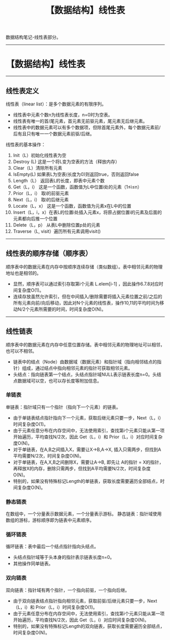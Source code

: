 ﻿---
title:  【数据结构】线性表
categories:
- DataStructure 
tags:
- ComputerScience 
- DataStructure
---

数据结构笔记-线性表部分。

---

# 【数据结构】线性表

---

## 线性表定义
线性表（linear list）：是多个数据元素的有限序列。
- 线性表中元素个数n为线性表长度，n=0时为空表。
- 线性表有唯一的首/尾元素，首元素无前驱元素，尾元素无后继元素。
- 线性表中的数据元素可以有多个数据项，但除首尾元素外，每个数据元素前/后有且只有唯一一个数据元素前驱/后继。


线性表的基本操作：
1. Init（L）初始化线性表为空
2. Destroy (L) 这是一个将L变为空表的方法（释放内存）
3. Clear（L）清除所有元素
4. IsEmpty(L)  如果表L为空表(长度为0)则返回true，否则返回false
5. Length（L） 返回表L的长度，即表中元素个数
6. Get（L，i） 这是一个函数，函数值为L中位置i处的元素（1≤i≤n）
7. Prior（L，i） 取i的前驱元素
8. Next（L，i） 取i的后继元素
9. Locate（L，x） 这是一个函数，函数值为元素x在L中的位置
10. Insert（L，i，x）在表L的位置i处插入元素x，将原占据位置i的元素及后面的元素都向后推一个位置
11. Delete（L，p） 从表L中删除位置p处的元素
12. Traverse（L, visit）遍历所有元素调用visit()
---

## 线性表的顺序存储（顺序表）
顺序表中的数据元素在内存中按顺序连续存储（类似数组）。表中相邻元素的物理地址也是相邻的。

- 显然，顺序表可以通过索引存取第i个元素 L.elem[i-1] ，因此操作6.7.8对应时间复杂度O(1)。
- 连续存放虽然允许索引，但在中间插入/删除需要将插入元素位置之前/之后的所有元素向前/向后移动，因此对N个元素的线性表，操作10,11的平均时间为移动N/2个元素所需要的时间，时间复杂度O(N)。

---

## 线性链表
顺序表中的数据元素在内存中任意位置存储。表中相邻元素的物理地址可以相邻，也可以不相邻。
- 链表中的结点（Node）由数据域（数据元素）和指针域（指向相邻结点的指针）组成，通过结点中指向相邻元素的指针可获取相邻元素。
- 头结点：指向链表第一个结点，头结点指针域NULL表示链表长度n=0。头结点数据域可以空，也可以存长度等附加信息。

###  单链表
单链表：指针域只有一个指针（指向下一个元素）的链表。
- 由于单链表结点指针指向下一个元素，获取后继元素只要一步，Next（L，i）时间复杂度O(1)。
- 由于元素任意分布在内存空间中，无法使用索引，查找第i个元素只能从第一项开始遍历，平均查找N/2次，因此 Get（L，i）和 Prior（L，i）对应时间复杂度O(N)。
- 对于单链表，在A,B之间插入X，需要让X->B,A->X, 插入只需两步，但找到A平均需要N/2次，时间复杂度O(N)。
- 对于单链表，在A,X,B之间删除X，需要让A->B, 即先让 A的指针 = X的指针，再释放X的内存，删除只需两步，但找到A平均需要N/2次，时间复杂度O(N)。
- 特别的，如果没有特殊标记Length的单链表，获取长度需要遍历全部结点，时间复杂度O(N)。

###  静态链表
在数组中，一个分量表示数据元素，一个分量表示游标。
静态链表：指针域使用数组的游标，游标顺序即为链表中元素顺序。

###  循环链表
循环链表：表中最后一个结点指针指向头结点。
- 头结点指针域等于头本身的指针表示链表长度n=0。
- 其他操作同单链表。

###  双向链表
双向链表：指针域有两个指针，一个指向前驱，一个指向后继。
- 由于双向链表结点指针指向相邻元素，获取前驱/后继元素只要一步，Next（L，i）和 Prior（L，i）时间复杂度O(1)。
- 由于元素任意分布在内存空间中，无法使用索引，查找第i个元素只能从第一项开始遍历，平均查找N/2次，因此 Get（L，i）对应时间复杂度O(N)。
- 特别的，如果没有特殊标记Length的双向链表，获取长度需要遍历全部结点，时间复杂度O(N)。